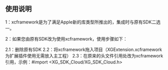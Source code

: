 ## 使用说明

1：xcframework是为了满足Apple新的库类型所推出的，集成时与原有SDK二选一。

2：如果您由原有SDK改为使用xcframework，使用步骤如下：

2.1：删除原有SDK
2.2：将xcframework拖入项目（XGExtension.xcframework为扩展插件使用无需放入主工程）
2.3：在原来的头文件引用处改为xcframework引用，示例：#import <XG_SDK_Cloud/XG_SDK_Cloud.h>